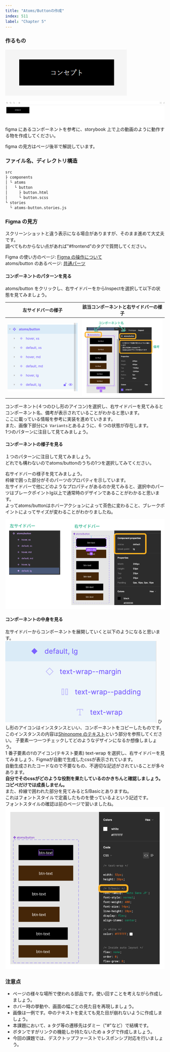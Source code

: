 ```yaml
---
title: "Atoms/Buttonの作成"
index: 511
label: "Chapter 5"
---
```


### 作るもの

![atoms_button](./images/atoms_button.png)

![atoms_button_animation](./images/atoms_button_animation.gif)

figma にあるコンポーネントを参考に、storybook 上で上の動画のように動作する物を作成してください。

figma の見方はページ後半で解説しています。

### ファイル名、ディレクトリ構造

```
src
├ components
│ └ atoms
│   └ button
│     ├ button.html
│     └ button.scss
└ stories
  └ atoms-button.stories.js
```

### Figma の見方

スクリーンショットと違う表示になる場合がありますが、そのまま進めて大丈夫です。  
調べてもわからない点があれば"#frontend"のタグで質問してください。

Figma の使い方のページ: [Figma の操作について](https://www.figma.com/file/itngQHR9R5RB7xwCXAKOde/TCD-Theme?node-id=5795%3A3240)  
atoms/button のあるページ: [共通パーツ](https://www.figma.com/file/itngQHR9R5RB7xwCXAKOde/?node-id=818%3A0)

#### コンポーネントのパターンを見る

atoms/button をクリックし、右サイドバーをからInspectを選択して以下の状態を見てみましょう。

| 左サイドバーの様子                      | 該当コンポーネントと右サイドバーの様子    |
| --------------------------------------- | ----------------------------------------- |
| ![left](./images/atoms_button_left.png) | ![right](./images/atoms_button_right2.png) |

コンポーネント(４つのひし形のアイコン)を選択し、右サイドバーを見てみるとコンポーネント名、備考が表示されていることがわかると思います。  
ここに載っている情報を参考に実装を進めていきます。  
また、画像下部分に`6 Variants`とあるように、6 つの状態が存在します。  
1つのパターンに注目して見てみましょう。

#### コンポーネントの様子を見る

１つのパターンに注目して見てみましょう。  
どれでも構わないのでatoms/buttonのうちの1つを選択してみてください。  

右サイドバーの様子を見てみましょう。  
枠線で囲った部分がそのパーツのプロパティを示しています。  
左サイドバーで他にどのようなプロパティがあるのか見てみると、選択中のパーツはブレークポイントlg以上で通常時のデザインであることがわかると思います。  
よってatoms/buttonはホバーアクションによって茶色に変わること、ブレークポイントによってサイズが変わることがわかりましたね。

![description](./images/atoms_button_description2.png)

#### コンポーネントの中身を見る

左サイドバーからコンポーネントを展開していくと以下のようになると思います。
![child](./images/atoms_button_child.png)
ひし形のアイコンはインスタンスといい、コンポーネントをコピーしたものです。  
このインスタンスの内容は[Shinonome のテキスト](https://design-basic.netlify.app/web/text-color/)という部分を参照してください。
子要素一つ一つチェックしてどのようなデザインになるか想像しましょう。    
1 番子要素の`T`のアイコン(テキスト要素) text-wrap を選択し、右サイドバーを見てみましょう、Figmaが自動で生成したcssが表示されています。  
自動生成されたコードなので不要なもの、不適切な記述がされていることが多々あります。  
**自分でそのcssがどのような役割を果たしているのかきちんと確認しましょう。**  
**コピペだけでは成長しません。**  
また、枠線で囲われた部分を見てみるとS/Basicとありますね。  
これはフォントスタイルで定義したものを使っているよという記述です。  
フォントスタイルの確認は前のページで習いましたね。
![text](./images/atoms_button_text2.png)

### 注意点

- ページの様々な場所で使われる部品です。使い回すことを考えながら作成しましょう。
- ホバー時の挙動や、画面の幅ごとの見た目を再現しましょう。
- 画像は一例です。中のテキストを変えても見た目が崩れないように作成しましょう。
- 本課題において、a タグ等の遷移先はダミー（"#"など）で結構です。
- ボタンですがリンクの機能しか持たないため a タグで作成しましょう。
- 今回の課題では、デスクトップファーストでレスポンシブ対応を行いましょう。
